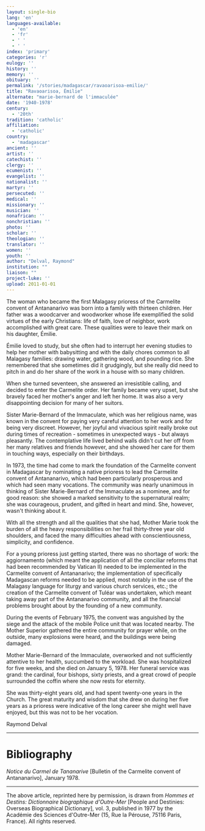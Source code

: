 ```yaml
---
layout: single-bio
lang: 'en'
languages-available:
  - 'en'
  - 'fr'
  - ' '
  - ' '
index: 'primary'
categories: 'r'
eulogy: ''
history: ''
memory: ''
obituary: ''
permalink: '/stories/madagascar/ravaoarisoa-emilie/'
title: "Ravaoarisoa, Émilie"
alternate: "marie-bernard de l'immaculée"
date: '1940-1978'
century:
  - '20th'
tradition: 'catholic'
affiliation:
  - 'catholic'
country:
  - 'madagascar'
ancient: ''
artist: ''
catechist: ''
clergy: ''
ecumenist: ''
evangelist: ''
nationalist: ''
martyr: ''
persecuted: ''
medical: ''
missionary: ''
musician: ''
nonafrican: ''
nonchristian: ''
photo: ''
scholar: ''
theologian: ''
translator: ''
women: ''
youth: ''
author: "Delval, Raymond"
institution: ""
liaison: ""
project-luke: ''
upload: 2011-01-01
---
```




The woman who became the first Malagasy prioress of the Carmelite convent of Antananarivo was born into a family with thirteen children. Her father was a woodcarver and woodworker whose life exemplified the solid virtues of the early Christians: life of faith, love of neighbor, work accomplished with great care. These qualities were to leave their mark on his daughter, Émilie.

Émilie loved to study, but she often had to interrupt her evening studies to help her mother with babysitting and with the daily chores common to all Malagasy families: drawing water, gathering wood, and pounding rice. She remembered that she sometimes did it grudgingly, but she really did need to pitch in and do her share of the work in a house with so many children.

When she turned seventeen, she answered an irresistible calling, and decided to enter the Carmelite order. Her family became very upset, but she bravely faced her mother's anger and left her home. It was also a very disappointing decision for many of her suitors.

Sister Marie-Bernard of the Immaculate, which was her religious name, was known in the convent for paying very careful attention to her work and for being very discreet. However, her joyful and vivacious spirit really broke out during times of recreation - sometimes in unexpected ways - but always pleasantly. The contemplative life lived behind walls didn't cut her off from her many relatives and friends however, and she showed her care for them in touching ways, especially on their birthdays.

In 1973, the time had come to mark the foundation of the Carmelite convent in Madagascar by nominating a native prioress to lead the Carmelite convent of Antananarivo, which had been particularly prosperous and which had seen many vocations. The community was nearly unanimous in thinking of Sister Marie-Bernard of the Immaculate as a nominee, and for good reason: she showed a marked sensitivity to the supernatural realm; she was courageous, prudent, and gifted in heart and mind. She, however, wasn't thinking about it.

With all the strength and all the qualities that she had, Mother Marie took the burden of all the heavy responsibilities on her frail thirty-three year old shoulders, and faced the many difficulties ahead with conscientiousness, simplicity, and confidence.

For a young prioress just getting started, there was no shortage of work: the aggiornamento (which meant the application of all the conciliar reforms that had been recommended by Vatican II) needed to be implemented in the Carmelite convent of Antananarivo; the implementation of specifically Madagascan reforms needed to be applied, most notably in the use of the Malagasy language for liturgy and various church services, etc.; the creation of the Carmelite convent of Tuléar was undertaken, which meant taking away part of the Antananarivo community, and all the financial problems brought about by the founding of a new community.

During the events of February 1975, the convent was anguished by the siege and the attack of the mobile Police unit that was located nearby. The Mother Superior gathered the entire community for prayer while, on the outside, many explosions were heard, and the buildings were being damaged.

Mother Marie-Bernard of the Immaculate, overworked and not sufficiently attentive to her health, succumbed to the workload. She was hospitalized for five weeks, and she died on January 5, 1978. Her funeral service was grand: the cardinal, four bishops, sixty priests, and a great crowd of people surrounded the coffin where she now rests for eternity.

She was thirty-eight years old, and had spent twenty-one years in the Church. The great maturity and wisdom that she drew on during her five years as a prioress were indicative of the long career she might well have enjoyed, but this was not to be her vocation.

Raymond Delval

---

# Bibliography

*Notice du Carmel de Tananarive* [Bulletin of the Carmelite convent of Antananarivo], January 1978.

---

The above article, reprinted here by permission, is drawn from *Hommes et Destins: Dictionnaire biographique d'Outre-Mer* [People and Destinies: Overseas Biographical Dictionary], vol. 3, published in 1977 by the Académie des Sciences d'Outre-Mer (15, Rue la Pérouse, 75116 Paris, France). All rights reserved.